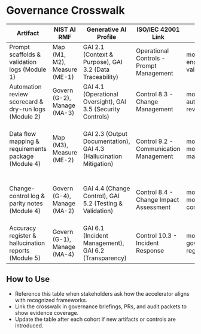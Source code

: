 # Governance Crosswalk

| Artifact | NIST AI RMF | Generative AI Profile | ISO/IEC 42001 Link | Evidence | Notes |
| --- | --- | --- | --- | --- | --- |
| Prompt scaffolds & validation logs (Module 1) | Map (M1, M2), Measure (ME-1) | GAI 2.1 (Context & Purpose), GAI 3.2 (Data Traceability) | Operational Controls - Prompt Management | modules/module-1-prompt-engineering/checklists/sql-validation-log.md | Includes SQLFluff reports and DuckDB explain plans |
| Automation review scorecard & dry-run logs (Module 2) | Govern (G-2), Manage (MA-3) | GAI 4.1 (Operational Oversight), GAI 3.5 (Security Controls) | Control 8.3 - Change Management | module-2-automation/scorecards/automation-review.md | Copilot CLI dry-run logs + secret scanning proof |
| Data flow mapping & requirements package (Module 4) | Map (M3), Measure (ME-2) | GAI 2.3 (Output Documentation), GAI 4.3 (Hallucination Mitigation) | Control 9.2 - Communication Management | modules/module-4-legacy-modernization/data-mapping/README.md | Includes business logic summaries, data flow maps, and SME question logs |
| Change-control log & parity notes (Module 4) | Govern (G-4), Manage (MA-2) | GAI 4.4 (Change Control), GAI 5.2 (Testing & Validation) | Control 8.4 - Change Impact Assessment | module-4-legacy-modernization/logs/change-control-log.md | Tracks risks, mitigations, and modernization handoff decisions |
| Accuracy register & hallucination reports (Module 5) | Govern (G-1), Manage (MA-4) | GAI 6.1 (Incident Management), GAI 6.2 (Transparency) | Control 10.3 - Incident Response | module-5-governance/registers/accuracy-register.csv | Tracks severity, root cause, mitigation timelines |

## How to Use
- Reference this table when stakeholders ask how the accelerator aligns with recognized frameworks.
- Link the crosswalk in governance briefings, PRs, and audit packets to show evidence coverage.
- Update the table after each cohort if new artifacts or controls are introduced.
